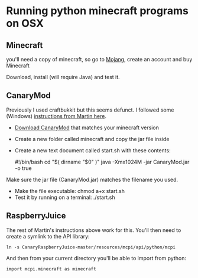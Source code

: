 # Running python minecraft programs on OSX

## Minecraft

you'll need a copy of minecraft, so go to [Mojang](https://account.mojang.com/), create an account and buy Minecraft

Download, install (will require Java) and test it.

## CanaryMod

Previously I used craftbukkit but this seems defunct. I followed some (Windows) [instructions from Martin here](http://www.stuffaboutcode.com/2014/10/minecraft-raspberryjuice-and-canarymod.html).

* [Download CanaryMod](http://canarymod.net/releases) that matches your minecraft version
* Create a new folder called minecraft and copy the jar file inside
* Create a new text document called start.sh with these contents:

	#!/bin/bash
	cd "$( dirname "$0" )"
	java -Xmx1024M -jar CanaryMod.jar -o true

Make sure the jar file (CanaryMod.jar) matches the filename you used. 

* Make the file executable: chmod a+x start.sh
* Test it by running on a terminal: ./start.sh

## RaspberryJuice

The rest of Martin's instructions above work for this. You'll then need to create a symlink to the API library:

	ln -s CanaryRaspberryJuice-master/resources/mcpi/api/python/mcpi

And then from your current directory you'll be able to import from python:

	import mcpi.minecraft as minecraft



